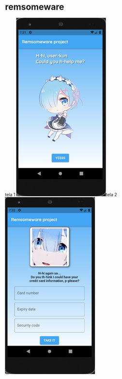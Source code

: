 # remsomeware

tela 1  ![Alt text](remsapp/lib/assets/imgs/rems1.png)tela 2  ![Alt text](remsapp/lib/assets/imgs/rems2.png)
